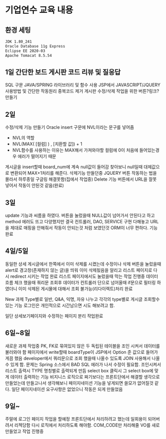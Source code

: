 # 기업연수 교육 내용 

## 환경 세팅
```bash
JDK 1.80_241
Oracle Database 11g Express
Eclipse EE 2020-03
Apache Tomacat 8.5.54
```

## 1일 간단한 보드 게시판 코드 리뷰 및 질응답
SQL 구문
JAVA/SPRING 라이브러리 및 함수 사용
JSP에서 JAVASCRIPT/JQUERY 사용방법 및 간단한 작동원리
중복코드 제거
게시판 수정/삭제 작업을 위한 버튼?링크? 만들기

## 2일 
수정/삭제 기능 만들기
Oracle insert 구문에 NVL이라는 문구를 넣어줌

- NVL의 역할
 - NVL(MAX( [컬럼] ) , [치환할 값]) + 1
 - NVL함수를 사용하는 이유는 MAX해서 가져와야할 컬럼에 0이 처음에 들어있는경우 에러가 떨어지기 때문

게시글을 insert할때 board_num에 계속 null값이 들어감 찾아보니
null일때 대체값으로 변환되어 MAX+1처리를 해준다.
삭제기능 만들던중 JQUERY 버튼 작동하는 법을 몰라서 하루종일 구글링 해결못함(집에서 작업중)
Delete 기능 버튼에서 URL을 잘못 넣어서 작동이 안된것 같음(완료)

## 3일
update 기능과 씨름을 하였다.
버튼을 눌렀을때 NULL값이 넘어가서 안된다고 하고 method 에러도 뜨고 다양했지만 
결국 컨트롤러, DAO, SERVICE 구현 다해놓고 URL을 제대로 매핑을 안해줘서 작동이 안되는것 처럼 보였던것
ORM이 너무 편하다.
기능 완료

## 4일/5일
동일한 상세 게시글에서 한쪽에서 이미 삭제를 시켰는데 수정이나 삭제 버튼을 눌렀을때
alert로 경고창(존재하지 않는 글)을 띄워 이미 삭제됬음을 알리고 리스트 페이지로
다시 redirect 시키는 작업 완료
리스트 페이지에서도 눌렀을때 막는 작업 진행중
데이터 흐름 체크 했을때 쿼리문 조회후 데이터가 컨트롤러 단으로 넘어올때
if문으로 필터링 하였더니 이미 삭제된 게시물에 대해서 조회 불가능(리다이렉트)처리 완료

New 과제
Type별로 일반, Q&A, 익명, 자유 나누고 각각의 type별로 게시글 조회할수 있는 기능
로그인은 개인적으로 시간남으면 시도 해보려고 함.

일단 상세보기페이지와 수정하는 페이지 분리 작업완료

## 6일~8일
새로운 과제 작업중 PK, FK로 묶여있지 않은 두 독립된 테이블을 조인 시켜서 데이터를 불러와야 함
페이지에서 write할때 boardType이 JSP에서 Option 준 값으로 들어가게끔 했음
developer에서 쿼리문으로 조회 했을때 나올수 있도록 JOIN 사용해서 나올수 있게 함.
문제는 Spring 소스에서 BAD SQL 에러가 나서 수정이 필요함.
조인시켜서 리스트 출력시 TYPE 명칭별로 출력되게 만듬
select box 클릭시 그 select box에 맞게 데이터 출력하는 기능
비지니스 로직으로 짜기보다는 프론트단에서 해결할 생각으로 만들었는데 만들고나서 생각해보니
페이지네이션 기능을 넣게되면 쓸모가 없어질것 같다.
일단 페이지네이션 요구사항은 없었으니 작동은 되게 만들었음

## 9일~
주말에 로그인 페이지 작업을 할예정
프론트단에서 처리하려고 했는데 일회용이 되어버려서 리젝당함 다시 로직에서 처리하도록 해야함.
COM_CODE만 처리해줄 VO를 새로만들었고 작업 진행중